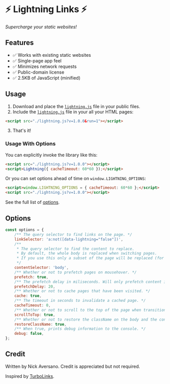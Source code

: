 # ⚡ Lightning Links ⚡

_Supercharge your static websites!_

## Features
- ✅ Works with existing static websites
- ✅ Single-page app feel
- ✅ Minimizes network requests
- ✅ Public-domain license
- ✅ 2.5KB of JavaScript (minified)

## Usage

1. Download and place the [`lightning.js`](./lightning.js) file in your public files.
2. Include the [`lightning.js`](./lightning.js) file in your all your HTML pages:

```html
<script src="./lightning.js?v=1.0.0&run=1"></script>
```

3. That's it!

### Usage With Options

You can explicitly invoke the library like this:

```html
<script src="./lightning.js?v=1.0.0"></script>
<script>Lightning({ cacheTimeout: 60*60 });</script>
```

Or you can set options ahead of time on `window.LIGHTNING_OPTIONS`:

```html
<script>window.LIGHTNING_OPTIONS = { cacheTimeout: 60*60 };</script>
<script src="./lightning.js?v=1.0.0"></script>
```

See the full list of [options](#options).

## Options

```js
const options = {
    /** The query selector to find links on the page. */
    linkSelector: 'a:not([data-lightning="false"])',
    /**
     * The query selector to find the content to replace.
     * By default, the whole body is replaced when switching pages.
     * If you use this only a subset of the page will be replaced (for example, for animations).
     */ 
    contentSelector: 'body',
    /** Whether or not to prefetch pages on mousehover. */
    prefetch: true,
    /** The prefetch delay in miliseconds. Will only prefetch content if the mouse is over a link for at least this much time. */
    prefetchDelay: 20,
    /** Whether or not to cache pages that have been visited. */
    cache: true,
    /** The timeout in seconds to invalidate a cached page. */
    cacheTimeout: 0,
    /** Whether or not to scroll to the top of the page when transitioning between pages. */
    scrollToTop: true,
    /** Whether or not to restore the className on the body and the content when switching pages. */
    restoreClassName: true,
    /** When true, prints debug information to the console. */
    debug: false,
};
```

## Credit

Written by Nick Aversano. Credit is appreciated but not required.

Inspired by [TurboLinks](https://github.com/turbolinks/turbolinks).

